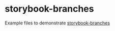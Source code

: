 # storybook-branches

Example files to demonstrate [storybook-branches](https://github.com/pascalgn/storybook-branches)

